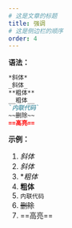 ```yaml
---
# 这是文章的标题
title: 强调
# 这是侧边栏的顺序
order: 4
---
```

**语法：**
```markdown
*斜体* 
_斜体_    
**粗体**   
__粗体__
`内联代码`  
~~删除~~
==高亮==
```

**示例：**
1. *斜体* 
2. _斜体_ 
3. **粗体*
4. __粗体__ 
5. `内联代码`
6. ~~删除~~
7. ==高亮==
